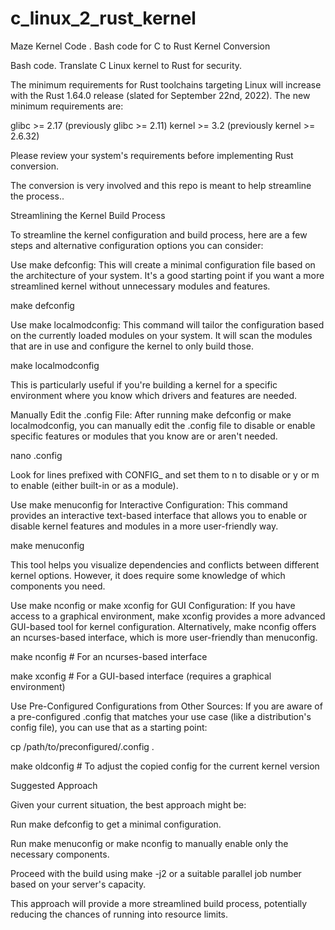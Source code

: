 # c_linux_2_rust_kernel

Maze Kernel Code . Bash code for C to Rust Kernel Conversion

Bash code. Translate C Linux kernel to Rust for security.

The minimum requirements for Rust toolchains targeting Linux will increase with the Rust 1.64.0 release (slated for September 22nd, 2022). The new minimum requirements are:

glibc >= 2.17 (previously glibc >= 2.11)
kernel >= 3.2 (previously kernel >= 2.6.32)


Please review your system's requirements before implementing Rust conversion. 

The conversion is very involved and this repo is meant to help streamline the process..

Streamlining the Kernel Build Process

To streamline the kernel configuration and build process, here are a few steps and alternative configuration options you can consider:

Use make defconfig: This will create a minimal configuration file based on the architecture of your system. It's a good starting point if you want a more streamlined kernel without unnecessary modules and features.


make defconfig

Use make localmodconfig: This command will tailor the configuration based on the currently loaded modules on your system. It will scan the modules that are in use and configure the kernel to only build those.

make localmodconfig

This is particularly useful if you're building a kernel for a specific environment where you know which drivers and features are needed.

Manually Edit the .config File: After running make defconfig or make localmodconfig, you can manually edit the .config file to disable or enable specific features or modules that you know are or aren't needed.

nano .config

Look for lines prefixed with CONFIG_ and set them to n to disable or y or m to enable (either built-in or as a module).

Use make menuconfig for Interactive Configuration: This command provides an interactive text-based interface that allows you to enable or disable kernel features and modules in a more user-friendly way.

make menuconfig

This tool helps you visualize dependencies and conflicts between different kernel options. However, it does require some knowledge of which components you need.

Use make nconfig or make xconfig for GUI Configuration: If you have access to a graphical environment, make xconfig provides a more advanced GUI-based tool for kernel configuration. Alternatively, make nconfig offers an ncurses-based interface, which is more user-friendly than menuconfig.

make nconfig  # For an ncurses-based interface

make xconfig  # For a GUI-based interface (requires a graphical environment)

Use Pre-Configured Configurations from Other Sources: If you are aware of a pre-configured .config that matches your use case (like a distribution's config file), you can use that as a starting point:

cp /path/to/preconfigured/.config .

make oldconfig  # To adjust the copied config for the current kernel version

Suggested Approach

Given your current situation, the best approach might be:

Run make defconfig to get a minimal configuration.

Run make menuconfig or make nconfig to manually enable only the necessary components.

Proceed with the build using make -j2 or a suitable parallel job number based on your server's capacity.

This approach will provide a more streamlined build process, potentially reducing the chances of running into resource limits.


